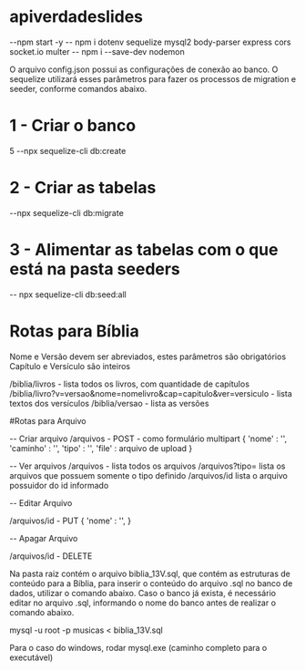 # apiverdadeslides

--npm start -y
-- npm i dotenv sequelize mysql2 body-parser express cors socket.io multer
-- npm i --save-dev nodemon

O arquivo config.json possui as configurações de conexão ao banco. O sequelize utilizará esses parâmetros para fazer os processos de migration e seeder, conforme comandos abaixo.

# 1 - Criar o banco

5
--npx sequelize-cli db:create

# 2 - Criar as tabelas

--npx sequelize-cli db:migrate

# 3 - Alimentar as tabelas com o que está na pasta seeders

-- npx sequelize-cli db:seed:all

# Rotas para Bíblia

Nome e Versão devem ser abreviados, estes parâmetros são obrigatórios
Capítulo e Versículo são inteiros

/biblia/livros - lista todos os livros, com quantidade de capítulos
/biblia/livro?v=versao&nome=nomelivro&cap=capitulo&ver=versiculo - lista textos dos versículos
/biblia/versao - lista as versões

#Rotas para Arquivo

-- Criar arquivo
/arquivos - POST - como formulário multipart
{
'nome' : '',
'caminho' : '',
'tipo' : '',
'file' : arquivo de upload
}

-- Ver arquivos
/arquivos - lista todos os arquivos
/arquivos?tipo= lista os arquivos que possuem somente o tipo definido
/arquivos/id lista o arquivo possuidor do id informado

-- Editar Arquivo

/arquivos/id - PUT
{
'nome' : '',
}

-- Apagar Arquivo

/arquivos/id - DELETE

Na pasta raiz contém o arquivo biblia_13V.sql, que contém as estruturas de conteúdo para a Bíblia, para inserir o conteúdo do arquivo .sql no banco de dados, utilizar o comando abaixo. Caso o banco já exista, é necessário editar no arquivo .sql, informando o nome do banco antes de realizar o comando abaixo.

mysql -u root -p musicas < biblia_13V.sql

Para o caso do windows, rodar mysql.exe (caminho completo para o executável)
